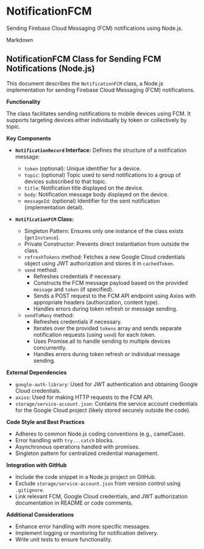 # NotificationFCM
Sending Firebase Cloud Messaging (FCM) notifications using Node.js.

Markdown
## NotificationFCM Class for Sending FCM Notifications (Node.js)

This document describes the `NotificationFCM` class, a Node.js implementation for sending Firebase Cloud Messaging (FCM) notifications.

**Functionality**

The class facilitates sending notifications to mobile devices using FCM. It supports targeting devices either individually by token or collectively by topic.

**Key Components**

* **`NotificationRecord` Interface:** Defines the structure of a notification message:

    * `token` (optional): Unique identifier for a device.
    * `topic`: (optional) Topic used to send notifications to a group of devices subscribed to that topic.
    * `title`: Notification title displayed on the device.
    * `body`: Notification message body displayed on the device.
    * `messageId`: (optional) Identifier for the sent notification (implementation detail).

* **`NotificationFCM` Class:**
    - Singleton Pattern: Ensures only one instance of the class exists (`getInstance`).
    - Private Constructor: Prevents direct instantiation from outside the class.
    - `refreshTokens` method: Fetches a new Google Cloud credentials object using JWT authorization and stores it in `cachedToken`.
    - `send` method:
        - Refreshes credentials if necessary.
        - Constructs the FCM message payload based on the provided `message` and `token` (if specified).
        - Sends a POST request to the FCM API endpoint using Axios with appropriate headers (authorization, content type).
        - Handles errors during token refresh or message sending.
    - `sendToMany` method:
        - Refreshes credentials if necessary.
        - Iterates over the provided `tokens` array and sends separate notification requests (using `send`) for each token.
        - Uses Promise.all to handle sending to multiple devices concurrently.
        - Handles errors during token refresh or individual message sending.

**External Dependencies**

- `google-auth-library`: Used for JWT authentication and obtaining Google Cloud credentials.
- `axios`: Used for making HTTP requests to the FCM API.
- `storage/service-account.json`: Contains the service account credentials for the Google Cloud project (likely stored securely outside the code).

**Code Style and Best Practices**

- Adheres to common Node.js coding conventions (e.g., camelCase).
- Error handling with `try...catch` blocks.
- Asynchronous operations handled with promises.
- Singleton pattern for centralized credential management.

**Integration with GitHub**

- Include the code snippet in a Node.js project on GitHub.
- Exclude `storage/service-account.json` from version control using `.gitignore`.
- Link relevant FCM, Google Cloud credentials, and JWT authorization documentation in README or code comments.

**Additional Considerations**

- Enhance error handling with more specific messages.
- Implement logging or monitoring for notification delivery.
- Write unit tests to ensure functionality.
